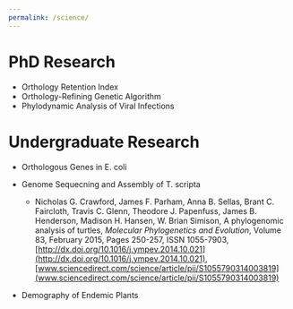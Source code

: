 ```yaml
---
permalink: /science/
---
```

# PhD Research

* Orthology Retention Index
* Orthology-Refining Genetic Algorithm
* Phylodynamic Analysis of Viral Infections

# Undergraduate Research

* Orthologous Genes in E. coli
* Genome Sequecning and Assembly of T. scripta
  * Nicholas G. Crawford, James F. Parham, Anna B. Sellas, Brant C. Faircloth, Travis C. Glenn, Theodore J.
Papenfuss, James B. Henderson, Madison H. Hansen, W. Brian Simison, A phylogenomic analysis of turtles,
_Molecular Phylogenetics and Evolution_, Volume 83, February 2015, Pages 250-257, ISSN 1055-7903,
[http://dx.doi.org/10.1016/j.ympev.2014.10.021](http://dx.doi.org/10.1016/j.ympev.2014.10.021), [www.sciencedirect.com/science/article/pii/S1055790314003819](www.sciencedirect.com/science/article/pii/S1055790314003819)

* Demography of Endemic Plants
